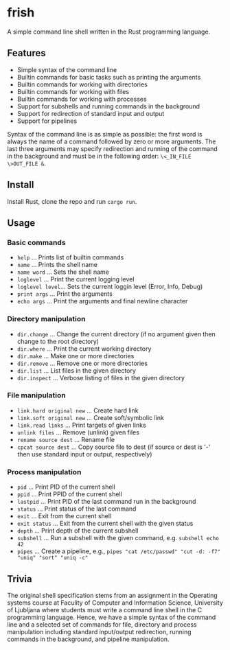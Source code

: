 # frish
A simple command line shell written in the Rust programming language.

## Features
* Simple syntax of the command line
* Builtin commands for basic tasks such as printing the arguments
* Builtin commands for working with directories
* Builtin commands for working with files
* Builtin commands for working with processes
* Support for subshells and running commands in the background
* Support for redirection of standard input and output
* Support for pipelines

Syntax of the command line is as simple as possible: the first word is always the name of a command followed by zero or more arguments. The last three arguments may specify redirection and running of the command in the background and must be in the following order: `\<_IN_FILE \>OUT_FILE &`.

## Install

Install Rust, clone the repo and run `cargo run`.

## Usage

### Basic commands
* `help` ... Prints list of builtin commands
* `name` ... Prints the shell name
* `name word` ... Sets the shell name
* `loglevel` ... Print the current logging level
* `loglevel level`... Sets the current loggin level (Error, Info, Debug)
* `print args` ... Print the arguments
* `echo args` ... Print the arguments and final newline character

### Directory manipulation
* `dir.change` ... Change the current directory (if no argument given then change to the root directory)
* `dir.where` ... Print the current working directory
* `dir.make` ... Make one or more directories
* `dir.remove` ... Remove one or more directories
* `dir.list` ... List files in the given directory
* `dir.inspect` ... Verbose listing of files in the given directory

### File manipulation
* `link.hard original new` ... Create hard link
* `link.soft original new` ... Create soft/symbolic link
* `link.read links` ... Print targets of given links
* `unlink files` ... Remove (unlink) given files
* `rename source dest` ... Rename file
* `cpcat source dest` ... Copy source file to dest (if source or dest is '-' then use standard input or output, respectively)

### Process manipulation
* `pid` ... Print PID of the current shell
* `ppid` ... Print PPID of the current shell
* `lastpid` ... Print PID of the last command run in the background
* `status` ... Print status of the last command
* `exit` ... Exit from the current shell
* `exit status` ... Exit from the current shell with the given status
* `depth` ... Print depth of the current subshell
* `subshell` ... Run a subshell with the given command, e.g. `subshell echo 42`
* `pipes` ... Create a pipeline, e.g., `pipes "cat /etc/passwd" "cut -d: -f7" "uniq" "sort" "uniq -c"`

## Trivia
The original shell specification stems from an assignment in the Operating systems course at Faculity of Computer and Information Science, University of Ljubljana where students must write a command line shell in the C programming language. Hence, we have a simple syntax of the command line and a selected set of commands for file, directory and process manipulation including standard input/output redirection, running commands in the background, and pipeline manipulation.
